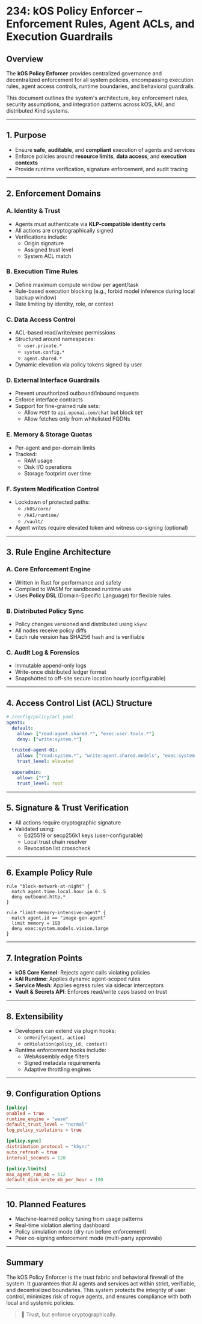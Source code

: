 # 234: kOS Policy Enforcer – Enforcement Rules, Agent ACLs, and Execution Guardrails

## Overview

The **kOS Policy Enforcer** provides centralized governance and decentralized enforcement for all system policies, encompassing execution rules, agent access controls, runtime boundaries, and behavioral guardrails.

This document outlines the system's architecture, key enforcement rules, security assumptions, and integration patterns across kOS, kAI, and distributed Kind systems.

---

## 1. Purpose

- Ensure **safe**, **auditable**, and **compliant** execution of agents and services
- Enforce policies around **resource limits**, **data access**, and **execution contexts**
- Provide runtime verification, signature enforcement, and audit tracing

---

## 2. Enforcement Domains

### A. Identity & Trust

- Agents must authenticate via **KLP-compatible identity certs**
- All actions are cryptographically signed
- Verifications include:
  - Origin signature
  - Assigned trust level
  - System ACL match

### B. Execution Time Rules

- Define maximum compute window per agent/task
- Rule-based execution blocking (e.g., forbid model inference during local backup window)
- Rate limiting by identity, role, or context

### C. Data Access Control

- ACL-based read/write/exec permissions
- Structured around namespaces:
  - `user.private.*`
  - `system.config.*`
  - `agent.shared.*`
- Dynamic elevation via policy tokens signed by user

### D. External Interface Guardrails

- Prevent unauthorized outbound/inbound requests
- Enforce interface contracts
- Support for fine-grained rule sets:
  - Allow `POST` to `api.openai.com/chat` but block `GET`
  - Allow fetches only from whitelisted FQDNs

### E. Memory & Storage Quotas

- Per-agent and per-domain limits
- Tracked:
  - RAM usage
  - Disk I/O operations
  - Storage footprint over time

### F. System Modification Control

- Lockdown of protected paths:
  - `/kOS/core/`
  - `/kAI/runtime/`
  - `/vault/`
- Agent writes require elevated token and witness co-signing (optional)

---

## 3. Rule Engine Architecture

### A. Core Enforcement Engine

- Written in Rust for performance and safety
- Compiled to WASM for sandboxed runtime use
- Uses **Policy DSL** (Domain-Specific Language) for flexible rules

### B. Distributed Policy Sync

- Policy changes versioned and distributed using `kSync`
- All nodes receive policy diffs
- Each rule version has SHA256 hash and is verifiable

### C. Audit Log & Forensics

- Immutable append-only logs
- Write-once distributed ledger format
- Snapshotted to off-site secure location hourly (configurable)

---

## 4. Access Control List (ACL) Structure

```yaml
# /config/policy/acl.yaml
agents:
  default:
    allow: ["read:agent.shared.*", "exec:user.tools.*"]
    deny: ["write:system.*"]

  trusted-agent-01:
    allow: ["read:system.*", "write:agent.shared.models", "exec:system.network.*"]
    trust_level: elevated

  superadmin:
    allow: ["*"]
    trust_level: root
```

---

## 5. Signature & Trust Verification

- All actions require cryptographic signature
- Validated using:
  - Ed25519 or secp256k1 keys (user-configurable)
  - Local trust chain resolver
  - Revocation list crosscheck

---

## 6. Example Policy Rule

```dsl
rule "block-network-at-night" {
  match agent.time.local.hour in 0..5
  deny outbound.http.*
}

rule "limit-memory-intensive-agent" {
  match agent.id == "image-gen-agent"
  limit memory = 1GB
  deny exec:system.models.vision.large
}
```

---

## 7. Integration Points

- **kOS Core Kernel**: Rejects agent calls violating policies
- **kAI Runtime**: Applies dynamic agent-scoped rules
- **Service Mesh**: Applies egress rules via sidecar interceptors
- **Vault & Secrets API**: Enforces read/write caps based on trust

---

## 8. Extensibility

- Developers can extend via plugin hooks:
  - `onVerify(agent, action)`
  - `onViolation(policy_id, context)`
- Runtime enforcement hooks include:
  - WebAssembly edge filters
  - Signed metadata requirements
  - Adaptive throttling engines

---

## 9. Configuration Options

```toml
[policy]
enabled = true
runtime_engine = "wasm"
default_trust_level = "normal"
log_policy_violations = true

[policy.sync]
distribution_protocol = "kSync"
auto_refresh = true
interval_seconds = 120

[policy.limits]
max_agent_ram_mb = 512
default_disk_write_mb_per_hour = 100
```

---

## 10. Planned Features

- Machine-learned policy tuning from usage patterns
- Real-time violation alerting dashboard
- Policy simulation mode (dry run before enforcement)
- Peer co-signing enforcement mode (multi-party approvals)

---

## Summary

The kOS Policy Enforcer is the trust fabric and behavioral firewall of the system. It guarantees that AI agents and services act within strict, verifiable, and decentralized boundaries. This system protects the integrity of user control, minimizes risk of rogue agents, and ensures compliance with both local and systemic policies.

> 🔐 Trust, but enforce cryptographically.

